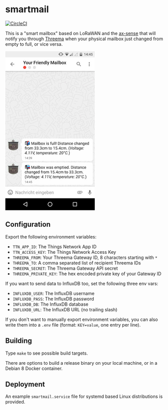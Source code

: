 # smartmail

[![CircleCI][circle-ci-badge]][circle-ci]

This is a "smart mailbox" based on LoRaWAN and the
[ax-sense](https://twitter.com/adnexo_gmbh/status/901370927405047808) that will
notify you through [Threema](https://threema.ch/) when your physical mailbox
just changed from empty to full, or vice versa.

![Screenshot](screenshot.jpg)

## Configuration

Export the following environment variables:

- `TTN_APP_ID`: The Things Network App ID
- `TTN_ACCESS_KEY`: The Things Network Access Key
- `THREEMA_FROM`: Your Threema Gateway ID, 8 characters starting with `*`
- `THREEMA_TO`: A comma separated list of recipient Threema IDs
- `THREEMA_SECRET`: The Threema Gateway API secret
- `THREEMA_PRIVATE_KEY`: The hex encoded private key of your Gateway ID

If you want to send data to InfluxDB too, set the following three env vars:

- `INFLUXDB_USER`: The InfluxDB username
- `INFLUXDB_PASS`: The InfluxDB password
- `INFLUXDB_DB`: The InfluxDB database
- `INFLUXDB_URL`: The InfluxDB URL (no trailing slash)

If you don't want to manually export environment variables, you can also write
them into a `.env` file (format: `KEY=value`, one entry per line).

## Building

Type `make` to see possible build targets.

There are options to build a release binary on your local machine, or in a
Debian 8 Docker container.

## Deployment

An example `smartmail.service` file for systemd based Linux distributions is
provided.

<!-- Badges -->
[circle-ci]: https://circleci.com/gh/dbrgn/smartmail/tree/master
[circle-ci-badge]: https://circleci.com/gh/dbrgn/smartmail/tree/master.svg?style=shield
